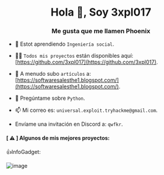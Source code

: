 <h1 align="center">Hola 👋, Soy 3xpl017</h1>
<h3 align="center">Me gusta que me llamen Phoenix</h3>

- 🌱 Estot aprendiendo `Ingeniería social`.

- 👨‍💻 `Todos mis proyectos` están disponibles aquí: [https://github.com/3xpl017](https://github.com/3xpl017).

- 📝 A menudo subo `artículos` a: [https://softwaresalesthe1.blogspot.com/](https://softwaresalesthe1.blogspot.com/).

- 💬 Pregúntame sobre `Python`.

- 📫 Mi correo es: `universal.exploit.tryhackme@gmail.com`.

- Envíame una invitación en Discord a: `qwfkr`.
<h4>[ ⚠️ ] Algunos de mis mejores proyectos: </h4>

👍InfoGadget: 

![image](https://github.com/3xpl017/3xpl017/assets/153451582/e52e9b33-af87-4ced-8a03-4090050c8d3c)

